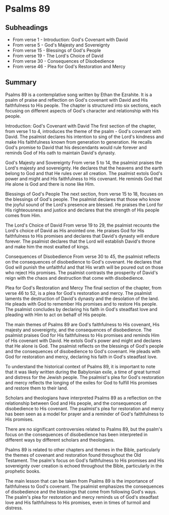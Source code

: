 # Psalms 89

## Subheadings

* From verse 1 - Introduction: God's Covenant with David
* From verse 5 - God's Majesty and Sovereignty
* From verse 15 - Blessings of God's People
* From verse 19 - The Lord's Choice of David
* From verse 30 - Consequences of Disobedience
* From verse 46 - Plea for God's Restoration and Mercy

## Summary

Psalms 89 is a contemplative song written by Ethan the Ezrahite. It is a psalm of praise and reflection on God's covenant with David and His faithfulness to His people. The chapter is structured into six sections, each focusing on different aspects of God's character and relationship with His people. 

Introduction: God's Covenant with David 
The first section of the chapter, from verse 1 to 4, introduces the theme of the psalm - God's covenant with David. The psalmist declares his intention to sing of the Lord's kindness and make His faithfulness known from generation to generation. He recalls God's promise to David that his descendants would rule forever and reminds God of His oath to maintain David's dynasty. 

God's Majesty and Sovereignty 
From verse 5 to 14, the psalmist praises the Lord's majesty and sovereignty. He declares that the heavens and the earth belong to God and that He rules over all creation. The psalmist extols God's power and might and His faithfulness to His covenant. He reminds God that He alone is God and there is none like Him.

Blessings of God's People 
The next section, from verse 15 to 18, focuses on the blessings of God's people. The psalmist declares that those who know the joyful sound of the Lord's presence are blessed. He praises the Lord for His righteousness and justice and declares that the strength of His people comes from Him.

The Lord's Choice of David 
From verse 19 to 29, the psalmist recounts the Lord's choice of David as His anointed one. He praises God for His faithfulness to His promises and declares that David's dynasty will endure forever. The psalmist declares that the Lord will establish David's throne and make him the most exalted of kings.

Consequences of Disobedience 
From verse 30 to 45, the psalmist reflects on the consequences of disobedience to God's covenant. He declares that God will punish the unfaithful and that His wrath will be poured out on those who reject His promises. The psalmist contrasts the prosperity of David's reign with the chaos and destruction that come with disobedience.

Plea for God's Restoration and Mercy 
The final section of the chapter, from verse 46 to 52, is a plea for God's restoration and mercy. The psalmist laments the destruction of David's dynasty and the desolation of the land. He pleads with God to remember His promises and to restore His people. The psalmist concludes by declaring his faith in God's steadfast love and pleading with Him to act on behalf of His people.

The main themes of Psalms 89 are God's faithfulness to His covenant, His majesty and sovereignty, and the consequences of disobedience. The psalmist praises God for His faithfulness to His promises and reminds Him of His covenant with David. He extols God's power and might and declares that He alone is God. The psalmist reflects on the blessings of God's people and the consequences of disobedience to God's covenant. He pleads with God for restoration and mercy, declaring his faith in God's steadfast love.

To understand the historical context of Psalms 89, it is important to note that it was likely written during the Babylonian exile, a time of great turmoil and distress for the Jewish people. The psalmist's plea for God's restoration and mercy reflects the longing of the exiles for God to fulfill His promises and restore them to their land.

Scholars and theologians have interpreted Psalms 89 as a reflection on the relationship between God and His people, and the consequences of disobedience to His covenant. The psalmist's plea for restoration and mercy has been seen as a model for prayer and a reminder of God's faithfulness to His promises.

There are no significant controversies related to Psalms 89, but the psalm's focus on the consequences of disobedience has been interpreted in different ways by different scholars and theologians.

Psalms 89 is related to other chapters and themes in the Bible, particularly the themes of covenant and restoration found throughout the Old Testament. The psalm's focus on God's faithfulness to His promises and His sovereignty over creation is echoed throughout the Bible, particularly in the prophetic books.

The main lesson that can be taken from Psalms 89 is the importance of faithfulness to God's covenant. The psalmist emphasizes the consequences of disobedience and the blessings that come from following God's ways. The psalm's plea for restoration and mercy reminds us of God's steadfast love and His faithfulness to His promises, even in times of turmoil and distress.